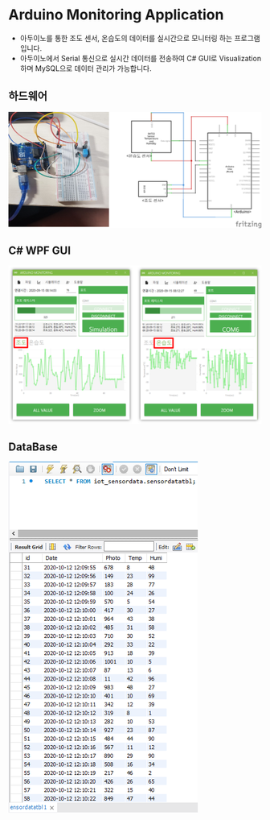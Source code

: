 # Arduino Monitoring Application
* 아두이노를 통한 조도 센서, 온습도의 데이터를 실시간으로 모니터링 하는 프로그램입니다.
* 아두이노에서 Serial 통신으로 실시간 데이터를 전송하여 C# GUI로 Visualization 하며 MySQL으로 데이터 관리가 가능합니다.
## 하드웨어

![아두이노](/readmeFile/ArduinoMonitoring_Hardware.PNG)




## C# WPF GUI

![GUI1](/readmeFile/ArduinoMonitoring_WPF.PNG) 


## DataBase

![DB_Table](/readmeFile/ArduinoMonitoring_Table.PNG) 





